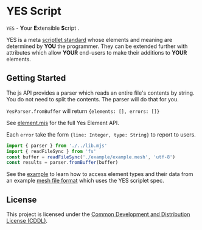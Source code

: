# YES Script
`YES` - **Y**our **E**xtensible **S**cript .

YES is a meta [scriptlet standard][SPEC] whose elements and meaning are determined
by **YOU** the programmer. They can be extended further with attributes which
allow **YOUR** end-users to make their additions to **YOUR** elements.

## Getting Started
The js API provides a parser which reads an entire file's contents by string.
You do not need to split the contents. The parser will do that for you.

`YesParser.fromBuffer` will return `{elements: [], errors: []}`

See [element.mjs](./src/element.mjs) for the full Yes Element API.

Each `error` take the form `{line: Integer, type: String}` to report to users.

```js
import { parser } from './../lib.mjs'
import { readFileSync } from 'fs'
const buffer = readFileSync('./example/example.mesh', 'utf-8')
const results = parser.fromBuffer(buffer)
```

See the [example](./example/example.mjs) to learn how to access
element types and their data from an example
[mesh file format](./example/example.mesh) which uses the YES scriplet spec.

## License
This project is licensed under the [Common Development and Distribution License (CDDL)][LEGAL].

[SPEC]: https://github.com/TheMaverickProgrammer/js_yes_parser/blob/master/spec/README.md
[LEGAL]: https://github.com/TheMaverickProgrammer/js_yes_parser/blob/master/legal/LICENSE.md